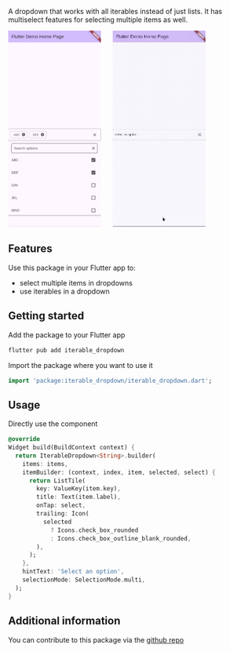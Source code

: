 A dropdown that works with all iterables instead of just lists. 
It has multiselect features for selecting multiple items as well.

<p>
  <img src="https://raw.githubusercontent.com/simranss/flutter_iterable_dropdown/refs/heads/main/doc/screen_shot.png"
    alt="An image of the dropdown UI" height="400" style="height:400px;" />
  &nbsp;&nbsp;&nbsp;&nbsp;
  <img src="https://raw.githubusercontent.com/simranss/flutter_iterable_dropdown/refs/heads/main/doc/screen_recording.gif"
    alt="An animated image of the dropdown UI" height="400" style="height:400px;" />
</p>

## Features

Use this package in your Flutter app to:
 * select multiple items in dropdowns
 * use iterables in a dropdown

## Getting started

Add the package to your Flutter app

```bash
flutter pub add iterable_dropdown
```

Import the package where you want to use it

```dart
import 'package:iterable_dropdown/iterable_dropdown.dart';
```

## Usage

Directly use the component
```dart
@override
Widget build(BuildContext context) {
  return IterableDropdown<String>.builder(
    items: items,
    itemBuilder: (context, index, item, selected, select) {
      return ListTile(
        key: ValueKey(item.key),
        title: Text(item.label),
        onTap: select,
        trailing: Icon(
          selected
            ? Icons.check_box_rounded
            : Icons.check_box_outline_blank_rounded,
        ),
      );
    },
    hintText: 'Select an option',
    selectionMode: SelectionMode.multi,
  );
}
```

## Additional information

You can contribute to this package via the [github repo](https://github.com/simranss/flutter_iterable_dropdown)